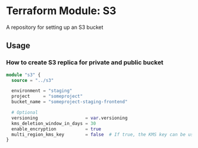 # Terraform Module: S3

A repository for setting up an S3 bucket

## Usage
### How to create S3 replica for private and public bucket
```terraform
module "s3" {
  source = "../s3"

  environment = "staging"
  project     = "someproject"
  bucket_name = "someproject-staging-frontend"

  # Optional
  versioning                  = var.versioning
  kms_deletion_window_in_days = 30
  enable_encryption           = true
  multi_region_kms_key        = false  # If true, the KMS key can be used in other regions
}
```
